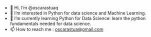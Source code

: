 - 👋 Hi, I’m @oscarastuaq
- 👀 I’m interested in Python for data science and Machine Learning.
- 🌱 I’m currently learning Python for Data Science: learn the python fundamentals needed for data science.
- 📫 How to reach me : oscarastua@gmail.com

<!---
oscarastuaq/oscarastuaq is a ✨ special ✨ repository because its `README.md` (this file) appears on your GitHub profile.
You can click the Preview link to take a look at your changes.
--->
